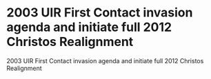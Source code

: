 # 2003 UIR First Contact invasion agenda and initiate full 2012 Christos Realignment

2003 UIR First Contact invasion agenda and initiate full 2012 Christos Realignment